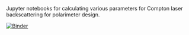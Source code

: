 Jupyter notebooks for calculating various parameters for Compton laser backscattering for polarimeter design.

[![Binder](https://mybinder.org/badge_logo.svg)](https://mybinder.org/v2/gh/gaskelld/compton_jupyter/HEAD)